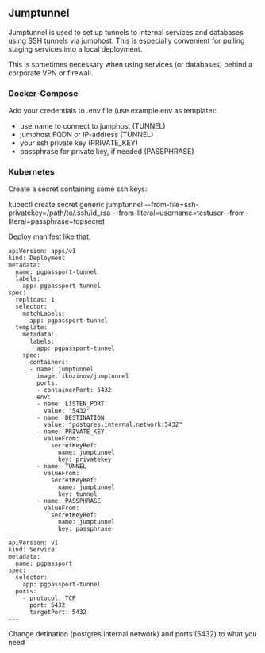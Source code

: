 ## Jumptunnel

Jumptunnel is used to set up tunnels to internal services and databases using SSH tunnels via jumphost. This is especially convenient for pulling staging services into a local deployment.

This is sometimes necessary when using services (or databases) behind a corporate VPN or firewall.

### Docker-Compose

Add your credentials to .env file (use example.env as template):
- username to connect to jumphost (TUNNEL)
- jumphost FQDN or IP-address (TUNNEL)
- your ssh private key (PRIVATE_KEY)
- passphrase for private key, if needed (PASSPHRASE)

### Kubernetes

Create a secret containing some ssh keys:

kubectl create secret generic jumptunnel --from-file=ssh-privatekey=/path/to/.ssh/id_rsa --from-literal=username=testuser--from-literal=passphrase=topsecret


Deploy manifest like that:

```
apiVersion: apps/v1
kind: Deployment
metadata:
  name: pgpassport-tunnel
  labels:
    app: pgpassport-tunnel
spec:
  replicas: 1
  selector:
    matchLabels:
      app: pgpassport-tunnel
  template:
    metadata:
      labels:
        app: pgpassport-tunnel
    spec:
      containers:
      - name: jumptunnel
        image: ikozinov/jumptunnel
        ports:
        - containerPort: 5432
        env:
        - name: LISTEN_PORT
          value: "5432"
        - name: DESTINATION
          value: "postgres.internal.network:5432"
        - name: PRIVATE_KEY
          valueFrom:
            secretKeyRef:
              name: jumptunnel
              key: privatekey
        - name: TUNNEL
          valueFrom:
            secretKeyRef:
              name: jumptunnel
              key: tunnel
        - name: PASSPHRASE
          valueFrom:
            secretKeyRef:
              name: jumptunnel
              key: passphrase
---
apiVersion: v1
kind: Service
metadata:
  name: pgpassport
spec:
  selector:
    app: pgpassport-tunnel
  ports:
    - protocol: TCP
      port: 5432
      targetPort: 5432
---
```

Change detination (postgres.internal.network) and ports (5432) to what you need